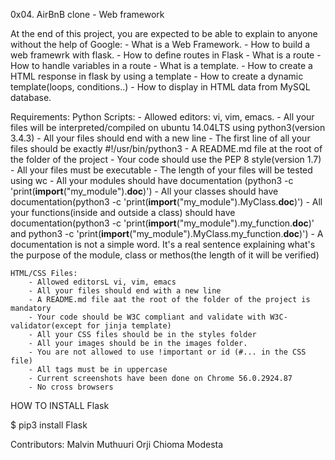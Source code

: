 0x04. AirBnB clone - Web framework

At the end of this project, you are expected to be able to explain to anyone without the help of Google:
	- What is a Web Framework.
	- How to build a web framewrk with flask.
	- How to define routes in Flask
	- What is a route
	- How to handle variables in a route
	- What is a template.
	- How to create a HTML response in flask by using a template
	- How to create a dynamic template(loops, conditions..)
	- How to display in HTML data from MySQL database.

Requirements:
	Python Scripts:
		- Allowed editors: vi, vim, emacs.
		- All your files will be interpreted/compiled on ubuntu	14.04LTS using python3(version 3.4.3)
		- All your files should end with a new line
		- The first line of all your files should be exactly #!/usr/bin/python3
		- A README.md file at the root of the folder of the project
		- Your code should use the PEP 8 style(version 1.7)
		- All your files must be executable
		- The length of your files will be tested using wc
		- All your modules should have documentation (python3 -c 'print(__import__("my_module").__doc__)')
		- All your classes should have documentation(python3 -c 'print(__import__("my_module").MyClass.__doc__)')
		- All your functions(inside and outside a class) should have documentation(python3 -c 'print(__import__("my_module").my_function.__doc__)' and python3 -c 'print(__import__("my_module").MyClass.my_function.__doc__)')
		- A documentation is not a simple word. It's a real sentence explaining what's the purpose of the module, class or methos(the length of it will be verified)

	HTML/CSS Files:
		- Allowed editorsL vi, vim, emacs
		- All your files should end with a new line
		- A README.md file aat the root of the folder of the project is mandatory
		- Your code should be W3C compliant and validate with W3C-validator(except for jinja template)
		- All your CSS files should be in the styles folder
		- All your images should be in the images folder.
		- You are not allowed to use !important or id (#... in the CSS file)
		- All tags must be in uppercase
		- Current screenshots have been done on Chrome 56.0.2924.87
		- No cross browsers

HOW TO INSTALL Flask

$ pip3 install Flask

Contributors: 
Malvin Muthuuri
Orji Chioma Modesta

